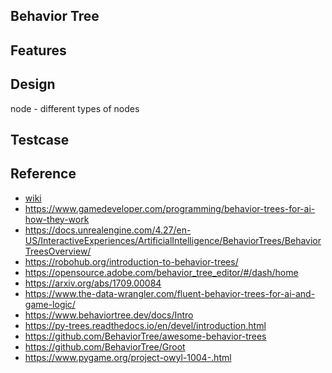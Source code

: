 ## Behavior Tree

## Features

## Design
node - different types of nodes

## Testcase

## Reference
- [wiki](https://en.wikipedia.org/wiki/Behavior_tree_(artificial_intelligence,_robotics_and_control)#:~:text=Article%20Talk,tasks%20in%20a%20modular%20fashion.)
- https://www.gamedeveloper.com/programming/behavior-trees-for-ai-how-they-work
- https://docs.unrealengine.com/4.27/en-US/InteractiveExperiences/ArtificialIntelligence/BehaviorTrees/BehaviorTreesOverview/
- https://robohub.org/introduction-to-behavior-trees/
- https://opensource.adobe.com/behavior_tree_editor/#/dash/home
- https://arxiv.org/abs/1709.00084
- https://www.the-data-wrangler.com/fluent-behavior-trees-for-ai-and-game-logic/
- https://www.behaviortree.dev/docs/Intro
- https://py-trees.readthedocs.io/en/devel/introduction.html
- https://github.com/BehaviorTree/awesome-behavior-trees
- https://github.com/BehaviorTree/Groot
- https://www.pygame.org/project-owyl-1004-.html
